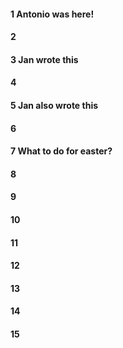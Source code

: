 #### 1 Antonio was here!

#### 2

#### 3 Jan wrote this

#### 4

#### 5 Jan also wrote this

#### 6

#### 7 What to do for easter?

#### 8
#### 9
#### 10
#### 11
#### 12
#### 13
#### 14
#### 15